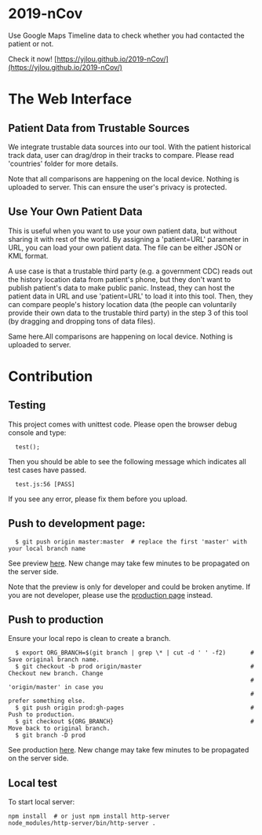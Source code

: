 # 2019-nCov
Use Google Maps Timeline data to check whether you had contacted the patient or not.  

Check it now! [https://yjlou.github.io/2019-nCov/](https://yjlou.github.io/2019-nCov/)

# The Web Interface

## Patient Data from Trustable Sources

We integrate trustable data sources into our tool. With the patient historical track data, user
can drag/drop in their tracks to compare.  Please read 'countries' folder for more details.

Note that all comparisons are happening on the local device. Nothing is uploaded to server.
This can ensure the user's privacy is protected.

## Use Your Own Patient Data

This is useful when you want to use your own patient data, but without sharing it with rest of
the world.  By assigning a 'patient=URL' parameter in URL, you can load your own patient data.
The file can be either JSON or KML format.

A use case is that a trustable third party (e.g. a government CDC) reads out the history
location data from patient's phone, but they don't want to publish patient's data to make public
panic. Instead, they can host the patient data in URL and use 'patient=URL' to load it into this
tool. Then, they can compare people's history location data (the people can voluntarily provide
their own data to the trustable third party) in the step 3 of this tool (by dragging and dropping
tons of data files).

Same here.All comparisons are happening on local device. Nothing is uploaded to server.

# Contribution

## Testing

This project comes with unittest code. Please open the browser debug console and type:

```
  test();
```

Then you should be able to see the following message which indicates all test cases have passed.

```
  test.js:56 [PASS]
```

If you see any error, please fix them before you upload.


## Push to development page:

```
  $ git push origin master:master  # replace the first 'master' with your local branch name
```

See preview [here](http://raw.githack.com/yjlou/2019-nCov/master/index.html).
New change may take few minutes to be propagated on the server side.

Note that the preview is only for developer and could be broken anytime. If you are not developer,
please use the [production page](https://yjlou.github.io/2019-nCov/) instead.

## Push to production

Ensure your local repo is clean to create a branch.

```
  $ export ORG_BRANCH=$(git branch | grep \* | cut -d ' ' -f2)       # Save original branch name.
  $ git checkout -b prod origin/master                               # Checkout new branch. Change
                                                                     # 'origin/master' in case you
                                                                     # prefer something else.
  $ git push origin prod:gh-pages                                    # Push to production.
  $ git checkout ${ORG_BRANCH}                                       # Move back to original branch.
  $ git branch -D prod
```

See production [here](https://yjlou.github.io/2019-nCov/). New change may take few minutes to be
propagated on the server side.

## Local test
To start local server:
```
npm install  # or just npm install http-server
node_modules/http-server/bin/http-server .
```
